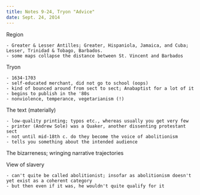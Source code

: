 ```yaml
---
title: Notes 9-24, Tryon "Advice"
date: Sept. 24, 2014
---
```


Region

	- Greater & Lesser Antilles; Greater, Hispaniola, Jamaica, and Cuba; Lesser, Trinidad & Tobago, Barbados.
	- some maps collapse the distance between St. Vincent and Barbados

Tryon

	- 1634-1703
	- self-educated merchant, did not go to school (oops)
	- kind of bounced around from sect to sect; Anabaptist for a lot of it
	- begins to publish in the '80s
	- nonviolence, temperance, vegetarianism (!) 

The text (materially)

	- low-quality printing; typos etc., whereas usually you get very few
	- printer (Andrew Sole) was a Quaker, another dissenting protestant sect
	- not until mid-18th c. do they become the voice of abolitionism
	- tells you something about the intended audience

The bizarreness; wringing narrative trajectories

View of slavery

	- can't quite be called abolitionist; insofar as abolitionism doesn't yet exist as a coherent category
	- but then even if it was, he wouldn't quite qualify for it
